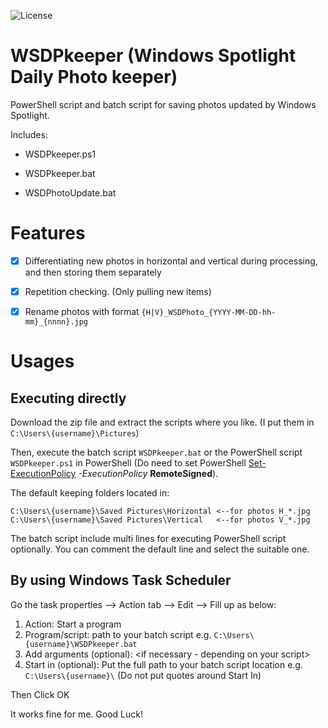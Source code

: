 ![License](https://img.shields.io/github/license/zhurui1008/WSDPkeeper)


# WSDPkeeper (Windows Spotlight Daily Photo keeper)

PowerShell script and batch script for saving photos updated by Windows Spotlight.

Includes:

- WSDPkeeper.ps1
  
- WSDPkeeper.bat
  
- WSDPhotoUpdate.bat

# Features

- [x] Differentiating new photos in horizontal and vertical during processing, and then storing them separately

- [x] Repetition checking. (Only pulling new items)

- [x] Rename photos with format `{H|V}_WSDPhoto_{YYYY-MM-DD-hh-mm}_{nnnn}.jpg`

# Usages
## Executing directly
Download the zip file and extract the scripts where you like. (I put them in `C:\Users\{username}\Pictures`)

Then, execute the batch script `WSDPkeeper.bat` or the PowerShell script `WSDPkeeper.ps1` in PowerShell (Do need to set PowerShell [Set-ExecutionPolicy]("https://docs.microsoft.com/en-us/powershell/module/microsoft.powershell.security/set-executionpolicy?view=powershell-6") *-ExecutionPolicy* **RemoteSigned**).

The default keeping folders located in:

```
C:\Users\{username}\Saved Pictures\Horizontal <--for photos H_*.jpg
C:\Users\{username}\Saved Pictures\Vertical   <--for photos V_*.jpg
```

The batch script include multi lines for executing PowerShell script optionally. You can comment the default line and select the suitable one.

## By using Windows Task Scheduler

Go the task properties --> Action tab --> Edit --> Fill up as below:

1. Action: Start a program
2. Program/script: path to your batch script e.g. `C:\Users\{username}\WSDPkeeper.bat`
3. Add arguments (optional): \<if necessary - depending on your script\>
4. Start in (optional): Put the full path to your batch script location e.g. `C:\Users\{username}\` (Do not put quotes around Start In)

Then Click OK

It works fine for me. Good Luck!
